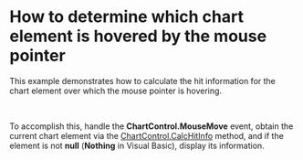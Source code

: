 # How to determine which chart element is hovered by the mouse pointer


<p>This example demonstrates how to calculate the hit information for the chart element over which the mouse pointer is hovering. </p><br />
<p>To accomplish this, handle the <strong>ChartControl.MouseMove</strong> event, obtain the current chart element via the <a href="http://documentation.devexpress.com/#Silverlight/DevExpressXpfChartsChartControl_CalcHitInfotopic"><u>ChartControl.CalcHitInfo</u></a> method, and if the element is not <strong>null</strong> (<strong>Nothing</strong> in Visual Basic), display its information.</p><br />


<br/>


